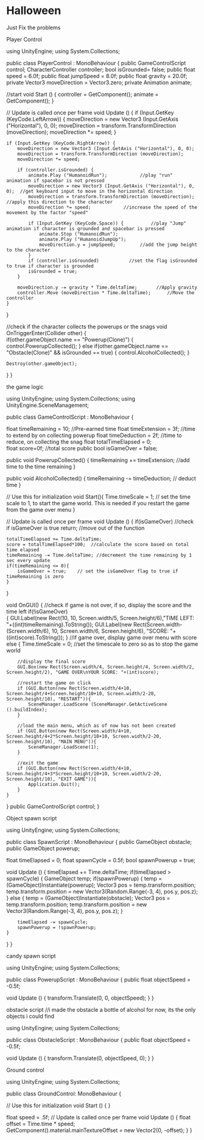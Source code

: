 # Halloween
Just Fix the problems

Player Control

using UnityEngine; using System.Collections;

public class PlayerControl : MonoBehaviour { public GameControlScript control; CharacterController controller; bool isGrounded= false; public float speed = 6.0f; public float jumpSpeed = 8.0f; public float gravity = 20.0f; private Vector3 moveDirection = Vector3.zero; private Animation animate;

//start 
void Start () {
    controller = GetComponent<CharacterController>();
    animate = GetComponent<Animation>();
}

// Update is called once per frame
void Update ()
{
    if (Input.GetKey (KeyCode.LeftArrow)) {
        moveDirection = new Vector3 (Input.GetAxis ("Horizontal"), 0, 0);
        moveDirection = transform.TransformDirection (moveDirection);
        moveDirection *= speed;
    }

    if (Input.GetKey (KeyCode.RightArrow)) {
        moveDirection = new Vector3 (Input.GetAxis ("Horizontal"), 0, 0);
        moveDirection = transform.TransformDirection (moveDirection);
        moveDirection *= speed;

        if (controller.isGrounded) {
            animate.Play ("HumanoidRun");            //play "run" animation if spacebar is not pressed
            moveDirection = new Vector3 (Input.GetAxis ("Horizontal"), 0, 0);  //get keyboard input to move in the horizontal direction
            moveDirection = transform.TransformDirection (moveDirection);  //apply this direction to the character
            moveDirection *= speed;            //increase the speed of the movement by the factor "speed" 

            if (Input.GetKey (KeyCode.Space)) {          //play "Jump" animation if character is grounded and spacebar is pressed
                animate.Stop ("HumanoidRun");
                animate.Play ("HumanoidJumpUp");
                moveDirection.y = jumpSpeed;         //add the jump height to the character
            }
            if (controller.isGrounded)           //set the flag isGrounded to true if character is grounded
            isGrounded = true;
        }

        moveDirection.y -= gravity * Time.deltaTime;       //Apply gravity  
        controller.Move (moveDirection * Time.deltaTime);      //Move the controller
    }
}

//check if the character collects the powerups or the snags
void OnTriggerEnter(Collider other)
{               
    if(other.gameObject.name == "Powerup(Clone)")
    {
        control.PowerupCollected();
    }
    else if(other.gameObject.name == "Obstacle(Clone)" && isGrounded == true)
    {
        control.AlcoholCollected();
    }

    Destroy(other.gameObject);

}
}

the game logic

using UnityEngine; using System.Collections; using UnityEngine.SceneManagement;

public class GameControlScript : MonoBehaviour {

float timeRemaining = 10;   //Pre-earned time
float timeExtension = 3f;   //time to extend by on collecting powerup
float timeDeduction = 2f;   //time to reduce, on collecting the snag
float totalTimeElapsed = 0;   
float score=0f;      //total score
public bool isGameOver = false;

public void PowerupCollected()
{
    timeRemaining += timeExtension;   //add time to the time remaining
}

public void AlcoholCollected()
{
    timeRemaining -= timeDeduction;   // deduct time
}

// Use this for initialization
void Start(){
    Time.timeScale = 1;  // set the time scale to 1, to start the game world. This is needed if you restart the game from the game over menu
}

// Update is called once per frame
void Update () { 
    if(isGameOver)     //check if isGameOver is true
        return;      //move out of the function

    totalTimeElapsed += Time.deltaTime; 
    score = totalTimeElapsed*100;  //calculate the score based on total time elapsed
    timeRemaining -= Time.deltaTime; //decrement the time remaining by 1 sec every update
    if(timeRemaining <= 0){
        isGameOver = true;    // set the isGameOver flag to true if timeRemaining is zero
    }
}

void OnGUI()
{
    //check if game is not over, if so, display the score and the time left
    if(!isGameOver)    
    {
        GUI.Label(new Rect(10, 10, Screen.width/5, Screen.height/6),"TIME LEFT: "+((int)timeRemaining).ToString());
        GUI.Label(new Rect(Screen.width-(Screen.width/6), 10, Screen.width/6, Screen.height/6), "SCORE: "+((int)score).ToString());
    }
    //if game over, display game over menu with score
    else
    {
        Time.timeScale = 0; //set the timescale to zero so as to stop the game world

        //display the final score
        GUI.Box(new Rect(Screen.width/4, Screen.height/4, Screen.width/2, Screen.height/2), "GAME OVER\nYOUR SCORE: "+(int)score);

        //restart the game on click
        if (GUI.Button(new Rect(Screen.width/4+10, Screen.height/4+Screen.height/10+10, Screen.width/2-20, Screen.height/10), "RESTART")){
            SceneManager.LoadScene (SceneManager.GetActiveScene ().buildIndex);
        }

        //load the main menu, which as of now has not been created
        if (GUI.Button(new Rect(Screen.width/4+10, Screen.height/4+2*Screen.height/10+10, Screen.width/2-20, Screen.height/10), "MAIN MENU")){
            SceneManager.LoadScene(1);
        }

        //exit the game
        if (GUI.Button(new Rect(Screen.width/4+10, Screen.height/4+3*Screen.height/10+10, Screen.width/2-20, Screen.height/10), "EXIT GAME")){
            Application.Quit();
        }
    }
}
public GameControlScript control;
}

Object spawn script

using UnityEngine; using System.Collections;

public class SpawnScript : MonoBehaviour { public GameObject obstacle; public GameObject powerup;

float timeElapsed = 0;
float spawnCycle = 0.5f;
bool spawnPowerup = true;

void Update () {
    timeElapsed += Time.deltaTime;
    if(timeElapsed > spawnCycle)
    {
        GameObject temp;
        if(spawnPowerup)
        {
            temp = (GameObject)Instantiate(powerup);
            Vector3 pos = temp.transform.position;
            temp.transform.position = new Vector3(Random.Range(-3, 4), pos.y, pos.z);
        }
        else
        {
            temp = (GameObject)Instantiate(obstacle);
            Vector3 pos = temp.transform.position;
            temp.transform.position = new Vector3(Random.Range(-3, 4), pos.y, pos.z);
        }

        timeElapsed -= spawnCycle;
        spawnPowerup = !spawnPowerup;
    }
}
}

candy spawn script

using UnityEngine; using System.Collections;

public class PowerupScript : MonoBehaviour { public float objectSpeed = -0.5f;

void Update () {
    transform.Translate(0, 0, objectSpeed);
}
}

obstacle script //i made the obstacle a bottle of alcohol for now, its the only objects i could find

using UnityEngine; using System.Collections;

public class ObstacleScript : MonoBehaviour { public float objectSpeed = -0.5f;

void Update () {
    transform.Translate(0, objectSpeed, 0);
}
}

Ground control

using UnityEngine; using System.Collections;

public class GroundControl: MonoBehaviour {

// Use this for initialization
void Start () {
}

float speed = .5f;
// Update is called once per frame
void Update () {
    float offset = Time.time * speed;                             
    GetComponent<Renderer>().material.mainTextureOffset = new Vector2(0, -offset); 
}
}
